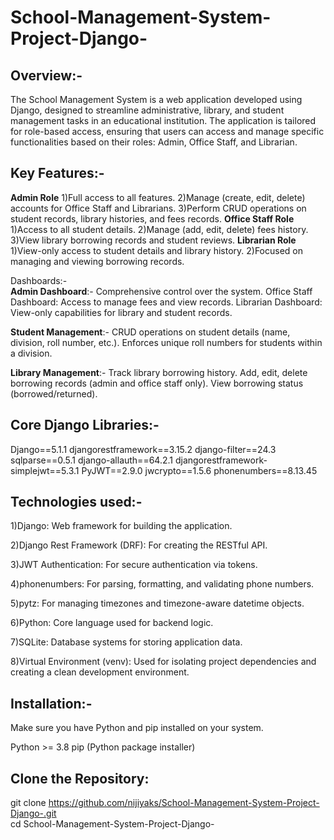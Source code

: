 # School-Management-System-Project-Django-
## Overview:- 
The School Management System is a web application developed using Django, designed to streamline administrative, library, and student management tasks in an educational institution. The application is tailored for role-based access, ensuring that users can access and manage specific functionalities based on their roles: Admin, Office Staff, and Librarian.

## Key Features:- 
**Admin Role**
  1)Full access to all features.
  2)Manage (create, edit, delete) accounts for Office Staff and Librarians.
  3)Perform CRUD operations on student records, library histories, and fees records.
**Office Staff Role**
  1)Access to all student details.
  2)Manage (add, edit, delete) fees history.
  3)View library borrowing records and student reviews.
**Librarian Role**
  1)View-only access to student details and library history.
  2)Focused on managing and viewing borrowing records.

Dashboards:-  
**Admin Dashboard**:-
Comprehensive control over the system.
Office Staff Dashboard: Access to manage fees and view records.
Librarian Dashboard: View-only capabilities for library and student records.

**Student Management**:-
CRUD operations on student details (name, division, roll number, etc.).
Enforces unique roll numbers for students within a division.

**Library Management**:-
Track library borrowing history.
Add, edit, delete borrowing records (admin and office staff only).
View borrowing status (borrowed/returned).

## Core Django Libraries:-

Django==5.1.1
djangorestframework==3.15.2
django-filter==24.3
sqlparse==0.5.1
django-allauth==64.2.1
djangorestframework-simplejwt==5.3.1
PyJWT==2.9.0
jwcrypto==1.5.6
phonenumbers==8.13.45

## Technologies used:-

1)Django: Web framework for building the application.

2)Django Rest Framework (DRF): For creating the RESTful API.

3)JWT Authentication: For secure authentication via tokens.

4)phonenumbers: For parsing, formatting, and validating phone numbers.

5)pytz: For managing timezones and timezone-aware datetime objects.

6)Python: Core language used for backend logic.

7)SQLite: Database systems for storing application data.

8)Virtual Environment (venv): Used for isolating project dependencies and creating a clean development environment.

## Installation:-

Make sure you have Python and pip installed on your system.

Python >= 3.8
pip (Python package installer)

## Clone the Repository: 

git clone https://github.com/nijiyaks/School-Management-System-Project-Django-.git      
cd School-Management-System-Project-Django-

